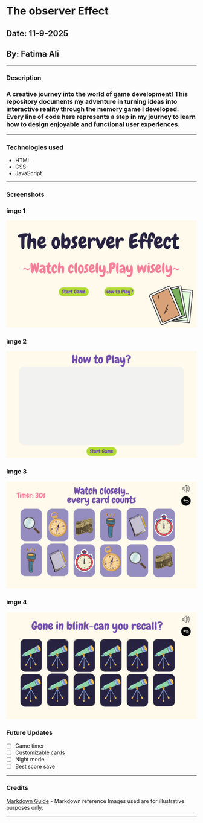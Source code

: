 # The observer Effect

## Date: 11-9-2025

## By: Fatima Ali

***
### Description
### A creative journey into the world of game development! This repository documents my adventure in turning ideas into interactive reality through the memory game I developed. Every line of code here represents a step in my journey to learn how to design enjoyable and functional user experiences.


***

### Technologies used
 * HTML
 * CSS
 * JavaScript

***
### Screenshots
### imge 1
![](./imge/1.png)
### imge 2
![](./imge/2.png)
### imge 3
![](./imge/3.png)
### imge 4
![](./imge/4.png)



### Future Updates
- [ ] Game timer
- [ ] Customizable cards
- [ ] Night mode
- [ ] Best score save

***

### Credits
[Markdown Guide](https://www.markdownguide.org/cheat-sheet/) - Markdown reference
Images used are for illustrative purposes only.
***

